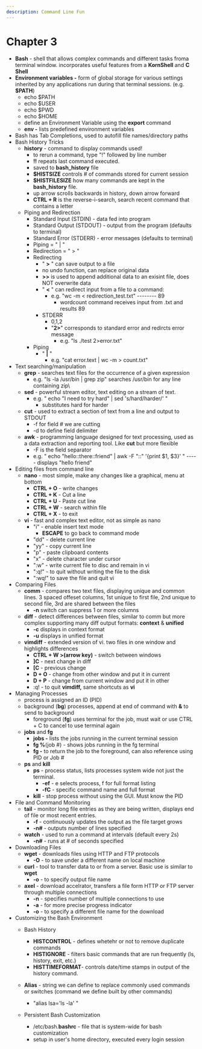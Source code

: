 ```yaml
---
description: Command Line Fun
---
```


# Chapter 3

* **Bash** - shell that allows complex commands and different tasks froma  terminal window. incorporates useful features from a **KornShell**  and **C Shell**
* **Environment variables -** form of global storage for various settings inherited by any applications run during that terminal sessions. (e.g. **$PATH**)
  * echo $PATH
  * echo $USER
  * echo $PWD
  * echo $HOME
  * define an Environment Variable using the **export** command
  * **env -** lists predefined environment variables
* Bash has Tab Completions, used to autofill file names/directory paths
* Bash History Tricks
  * **history** - command to display commands used!
    * to rerun a command, type "!" followed by line number
    * **!!** repeats last command executed.
    * saved to **bash\_history** file
    * **$HISTSIZE** controls # of commands stored for current session
    * **$HISTFILESIZE** how many commands are kept in the **bash\_history** file.
    * up arrow scrolls backwards in history, down arrow forward
    * **CTRL + R** is the reverse-i-search, search recent command that contains a letter
  * Piping and Redirection
    * Standard Input (STDIN) - data fed into program
    * Standard Output (STDOUT) - output from the program (defaults to terminal)
    * Standard Error (STDERR) - error messages (defaults to terminal)
    * Piping = " | "
    * Redirection = " > "
    * Redirecting
      * " **>** " can save output to a file
      * no undo function, can replace original data
      * **>>** is used to append additional data to an exisint file, does NOT overwrite data
      * " **<** " can redirect input from a file to a command:
        * e.g. "wc -m < redirection\_test.txt" -------- 89
          * wordcount command receives input from .txt and results 89
      * STDERR
        * 0,1,2
        * "**2>**" corresponds to standard error and redircts error message
          * e.g. "ls ./test 2>error.txt"
    * Piping
      * " **|** "&#x20;
        * e.g. "cat error.text | wc -m > count.txt"
* Text searching/manipulation
  * **grep** - searches text files for the occurrence of a given expression
    * e.g. "ls -la /usr/bin | grep zip" searches /usr/bin for any line containing zip\\
  * **sed** - powerful stream editor, text editing on a stream of text.
    * e.g. "    echo "I need to try hard" | sed 's/hard/harder/'     "
      * substitutes hard for harder
  * **cut** - used to extract a section of text from a line and output to STDOUT
    * \-f for field # we are cutting
    * \-d to define field delimiter
  * **awk** - programming language designed for text processing, used as a data extraction and reporting tool. Like **cut** but more flexible
    * \-F is the field separator
    * e.g. "   echo "hello::there::friend" | awk -F "::" '{print $1, $3}'   " ----- displays "hello friend"
* Editing files from command line
  * **nano** - most simple, make any changes like a graphical, menu at bottom
    * **CTRL + O** - write changes
    * **CTRL + K** - Cut a line
    * **CTRL + U** -  Paste cut line
    * **CTRL + W** - search within file
    * **CTRL + X** - to exit
  * **vi** - fast and complex text editor, not as simple as nano
    * "i" - enable insert text mode&#x20;
      * **ESCAPE** to go back to command mode
    * "dd" - delete current line
    * "yy" - copy current line
    * "p" - paste clipboard contents
    * "x" - delete character under cursor
    * ":w" - write current file to disc and remain in vi
    * ":q!" - to quit without writing the file to the disk
    * ":wq!" to save the file and quit vi
* Comparing Files
  * **comm** - compares two text files, displaying unique and common lines. 3 spaced offeset columns, 1st unique to first file, 2nd unique to second file, 3rd are shared between the files
    * **-n** switch can suppress 1 or more columns&#x20;
  * **diff** - detect differences between files, similar to comm but more complex supporting many diff output formats: **context** & **unified**
    * **-c** displays in context format
    * **-u** displays in unified format
  * **vimdiff** - extended version of vi. two files in one window and highlights differences
    * **CTRL + W >(arrow key)** - switch between windows
    * **]C** - next change in diff
    * **\[C** - previous change
    * **D + O** - change from other window and put it in current
    * **D + P** - change from current window and put it in other
    * :q! - to quit **vimdiff,** same shortcuts as **vi**
* Managing Processes
  * process is assigned an ID (PID)
  * background (**bg**) processes, append at end of command with **&** to send to background
    * foreground (**fg**) uses terminal for the job, must wait or use CTRL + C to cancel to use terminal again
  * **jobs** and **fg**
    * **jobs -** lists the jobs running in the current terminal session
    * **fg %**(job #) - shows jobs running in the fg terminal
    * **fg -** to return the job to the foreground, can also reference using PID or Job #
  * **ps** and **kill**
    * **ps** - process status, lists processes system wide not just the terminal.&#x20;
      * **-ef** - e selects process, f for full format listing
      * **-fC** - specific command name and full format
    * **kill** - stop process without using the GUI. Must know the PID
* File and Command Monitoring
  * **tail** - monitor long file entries as they are being written, displays end of file or most recent entries.
    * **-f** - continuously updates the output as the file target grows
    * **-n#** - outputs number of lines specified
  * **watch** - used to run a command at intervals (default every 2s)
    * **-n#** - runs at # of seconds specified
* Downloading Files
  * **wget** - downloads files using HTTP and FTP protocols
    * **-O** - to save under a different name on local machine
  * **curl** - tool to transfer data to or from a server. Basic use is similar to **wget**
    * **-o** - to specify output file name
  * **axel** - download accelrator, transfers a file form HTTP or FTP server through multiple connections
    * **-n** - specifies number of multiple connections to use
    * **-a** - for more precise progress indicator
    * **-o** - to specify a different file name for the download
* Customizing the Bash Environment
  * Bash History
    * **HISTCONTROL** - defines whetehr or not to remove duplicate commands
    * **HISTIGNORE** - filters basic commands that are run frequently (ls, history, exit, etc.)
    * **HISTTIMEFORMAT**- controls date/time stamps in output of the history command.
  * **Alias** - string we can define to replace commonly used commands or switches (command we define built by other commands)
    * "alias lsa='ls -la' "
  *   Persistent Bash Customization

      * /etc/bash.**bashrc** - file that is system-wide for bash customization
      * setup in user's home directory, executed every login session



